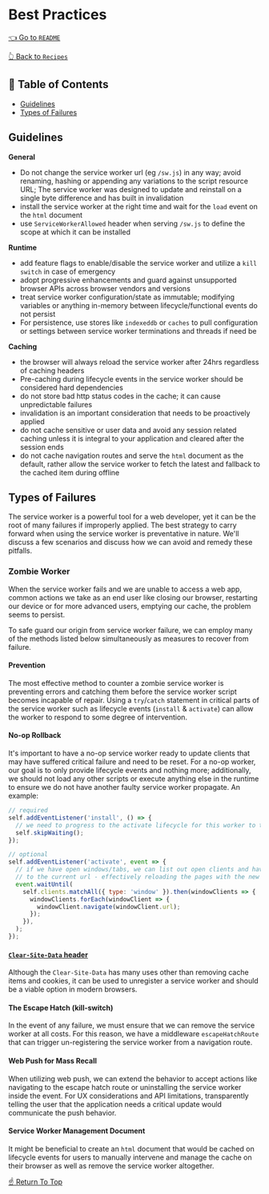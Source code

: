 [clear-site-data-header]: https://w3c.github.io/webappsec-clear-site-data/#example-killswitch

# Best Practices
<!--ONE-DOCS-HIDE start-->
[👈 Go to `README`](../../README.md)

[👆 Back to `Recipes`](./README.md)
<!--ONE-DOCS-HIDE end-->

## 📖 Table of Contents

- [Guidelines](#-guidelines)
- [Types of Failures](#-types-of-failures)

## Guidelines

**General**

- Do not change the service worker url (eg `/sw.js`) in any way; avoid renaming, hashing
or appending any variations to the script resource URL; The service worker was designed
to update and reinstall on a single byte difference and has built in invalidation
- install the service worker at the right time and wait for the `load` event on
the `html` document
- use `ServiceWorkerAllowed` header when serving `/sw.js` to define the scope at
which it can be installed

**Runtime**

- add feature flags to enable/disable the service worker and utilize a `kill switch`
in case of emergency
- adopt progressive enhancements and guard against unsupported browser APIs across
browser vendors and versions
- treat service worker configuration/state as immutable; modifying variables or anything
in-memory between lifecycle/functional events do not persist
- For persistence, use stores like `indexeddb` or `caches` to pull configuration or settings
between service worker terminations and threads if need be

**Caching**

- the browser will always reload the service worker after 24hrs regardless of caching headers
- Pre-caching during lifecycle events in the service worker should be considered
hard dependencies
- do not store bad http status codes in the cache; it can cause unpredictable failures
- invalidation is an important consideration that needs to be proactively applied
- do not cache sensitive or user data and avoid any session related caching unless it
is integral to your application and cleared after the session ends
- do not cache navigation routes and serve the `html` document as the default, rather
allow the service worker to fetch the latest and fallback to the cached item during
offline

## Types of Failures

The service worker is a powerful tool for a web developer, yet it can be the
root of many failures if improperly applied. The best strategy to carry forward
when using the service worker is preventative in nature. We'll discuss a few
scenarios and discuss how we can avoid and remedy these pitfalls.

### Zombie Worker

When the service worker fails and we are unable to access a web app, common
actions we take as an end user like closing our browser, restarting our device
or for more advanced users, emptying our cache, the problem seems to persist.

To safe guard our origin from service worker failure, we can employ many of the
methods listed below simultaneously as measures to recover from failure.

#### Prevention

The most effective method to counter a zombie service worker is preventing errors
and catching them before the service worker script becomes incapable of repair.
Using a `try`/`catch` statement in critical parts of the service worker such as
lifecycle events (`install` & `activate`) can allow the worker to respond to some
degree of intervention.

#### No-op Rollback

It's important to have a no-op service worker ready to update clients that may have
suffered critical failure and need to be reset. For a no-op worker, our goal is to
only provide lifecycle events and nothing more; additionally, we should not load any
other scripts or execute anything else in the runtime to ensure we do not have another
faulty service worker propagate. An example:

```js
// required
self.addEventListener('install', () => {
  // we need to progress to the activate lifecycle for this worker to take effect
  self.skipWaiting();
});

// optional
self.addEventListener('activate', event => {
  // if we have open windows/tabs, we can list out open clients and have them navigate
  // to the current url - effectively reloading the pages with the new service worker
  event.waitUntil(
    self.clients.matchAll({ type: 'window' }).then(windowClients => {
      windowClients.forEach(windowClient => {
        windowClient.navigate(windowClient.url);
      });
    }),
  );
});
```

#### [`Clear-Site-Data` header][clear-site-data-header]

Although the `Clear-Site-Data` has many uses other than removing cache items and cookies,
it can be used to unregister a service worker and should be a viable option in modern
browsers.

#### The Escape Hatch (kill-switch)

In the event of any failure, we must ensure that we can remove the service worker
at all costs. For this reason, we have a middleware `escapeHatchRoute` that can
trigger un-registering the service worker from a navigation route.

#### Web Push for Mass Recall

When utilizing web push, we can extend the behavior to accept actions like
navigating to the escape hatch route or uninstalling the service worker inside
the event. For UX considerations and API limitations, transparently telling the
user that the application needs a critical update would communicate the push
behavior.

#### Service Worker Management Document

It might be beneficial to create an `html` document that would be cached on
lifecycle events for users to manually intervene and manage the cache on their
browser as well as remove the service worker altogether.

[☝️ Return To Top](#-&#x1F4D6;-table-of-contents)
